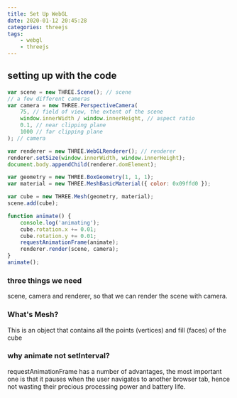 ```yaml
---
title: Set Up WebGL
date: 2020-01-12 20:45:28
categories: threejs
tags:
    - webgl
    - threejs
---
```


## setting up with the code

```javascript
var scene = new THREE.Scene(); // scene
// a few different cameras
var camera = new THREE.PerspectiveCamera(
    75, // field of view, the extent of the scene
    window.innerWidth / window.innerHeight, // aspect ratio
    0.1, // near clipping plane
    1000 // far clipping plane
); // camera

var renderer = new THREE.WebGLRenderer(); // renderer
renderer.setSize(window.innerWidth, window.innerHeight);
document.body.appendChild(renderer.domElement);

var geometry = new THREE.BoxGeometry(1, 1, 1);
var material = new THREE.MeshBasicMaterial({ color: 0x09ffd0 });

var cube = new THREE.Mesh(geometry, material);
scene.add(cube);

function animate() {
    console.log('animating');
    cube.rotation.x += 0.01;
    cube.rotation.y += 0.01;
    requestAnimationFrame(animate);
    renderer.render(scene, camera);
}
animate();
```

### three things we need

scene, camera and renderer, so that we can render the scene with camera.

### What's Mesh?

This is an object that contains all the points (vertices) and fill (faces) of the cube

### why animate not setInterval?

requestAnimationFrame has a number of advantages, the most important one is that it pauses when the user navigates to another browser tab, hence not wasting their precious processing power and battery life.

```javascript
```

```javascript
```

```javascript
```

```javascript
```

```javascript
```
